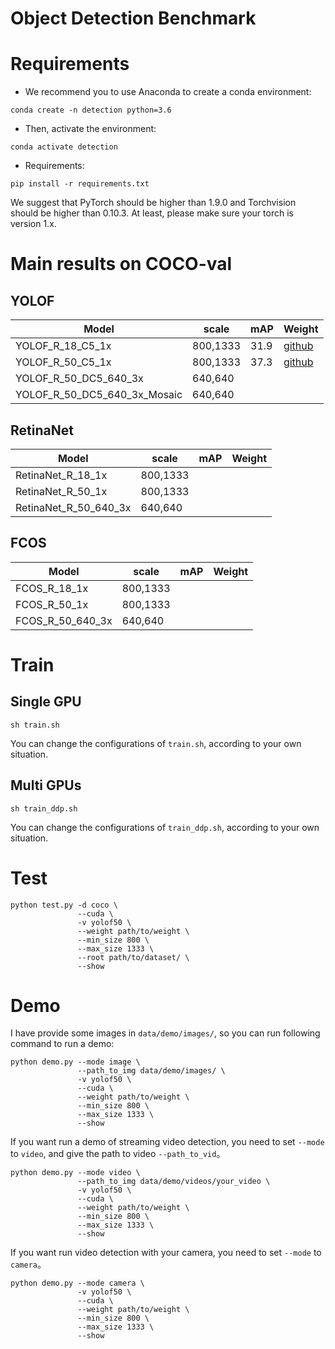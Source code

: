 # Object Detection Benchmark

# Requirements
- We recommend you to use Anaconda to create a conda environment:
```Shell
conda create -n detection python=3.6
```

- Then, activate the environment:
```Shell
conda activate detection
```

- Requirements:
```Shell
pip install -r requirements.txt 
```

We suggest that PyTorch should be higher than 1.9.0 and Torchvision should be higher than 0.10.3. At least, please make sure your torch is version 1.x.

# Main results on COCO-val
## YOLOF

| Model                                       |  scale     |   mAP   | Weight|
|---------------------------------------------|------------|---------|-------|
| YOLOF_R_18_C5_1x                            |  800,1333  |  31.9   | [github](https://github.com/yjh0410/PyTorch_YOLOF/releases/download/YOLOF-weight/yolof_R_18_C5_1x_31.9.pth) |
| YOLOF_R_50_C5_1x                            |  800,1333  |  37.3   | [github](https://github.com/yjh0410/PyTorch_YOLOF/releases/download/YOLOF-weight/yolof_R_50_C5_1x_37.3.pth) |
| YOLOF_R_50_DC5_640_3x                       |  640,640   |         |       |
| YOLOF_R_50_DC5_640_3x_Mosaic                |  640,640   |         |       |

## RetinaNet
| Model                                       |  scale     |   mAP   | Weight|
|---------------------------------------------|------------|---------|-------|
| RetinaNet_R_18_1x                           |  800,1333  |         |       |
| RetinaNet_R_50_1x                           |  800,1333  |         |       |
| RetinaNet_R_50_640_3x                       |  640,640   |         |       |

## FCOS
| Model                                       |  scale     |   mAP   | Weight|
|---------------------------------------------|------------|---------|-------|
| FCOS_R_18_1x                                |  800,1333  |         |       |
| FCOS_R_50_1x                                |  800,1333  |         |       |
| FCOS_R_50_640_3x                            |  640,640   |         |       |


# Train
## Single GPU
```Shell
sh train.sh
```

You can change the configurations of `train.sh`, according to your own situation.

## Multi GPUs
```Shell
sh train_ddp.sh
```

You can change the configurations of `train_ddp.sh`, according to your own situation.

# Test
```Shell
python test.py -d coco \
               --cuda \
               -v yolof50 \
               --weight path/to/weight \
               --min_size 800 \
               --max_size 1333 \
               --root path/to/dataset/ \
               --show
```

# Demo
I have provide some images in `data/demo/images/`, so you can run following command to run a demo:

```Shell
python demo.py --mode image \
               --path_to_img data/demo/images/ \
               -v yolof50 \
               --cuda \
               --weight path/to/weight \
               --min_size 800 \
               --max_size 1333 \
               --show
```

If you want run a demo of streaming video detection, you need to set `--mode` to `video`, and give the path to video `--path_to_vid`。

```Shell
python demo.py --mode video \
               --path_to_img data/demo/videos/your_video \
               -v yolof50 \
               --cuda \
               --weight path/to/weight \
               --min_size 800 \
               --max_size 1333 \
               --show
```

If you want run video detection with your camera, you need to set `--mode` to `camera`。

```Shell
python demo.py --mode camera \
               -v yolof50 \
               --cuda \
               --weight path/to/weight \
               --min_size 800 \
               --max_size 1333 \
               --show
```
